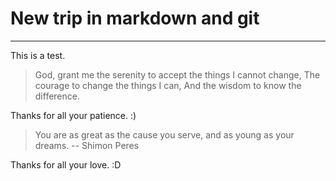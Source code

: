 # New trip in markdown and git

***

This is a test.

>God, grant me the serenity to accept the things I cannot change,
>The courage to change the things I can,
>And the wisdom to know the difference.

Thanks for all your patience. :)

> You are as great as the cause you serve, and as young as your dreams.
> -- Shimon Peres

Thanks for all your love. :D
